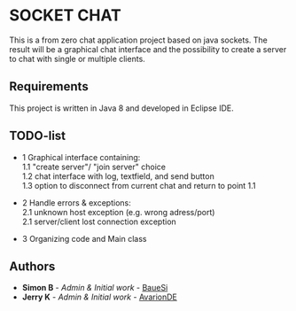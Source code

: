 # SOCKET CHAT

This is a from zero chat application project based on java sockets.
The result will be a graphical chat interface and the possibility to create a server to chat with single or multiple clients.

## Requirements

This project is written in Java 8 and developed in Eclipse IDE.

## TODO-list
	
* 1 Graphical interface containing:  
	1.1 "create server"/ "join server" choice  
	1.2 chat interface with log, textfield, and send button  
	1.3 option to disconnect from current chat and return to point 1.1  
  	
* 2 Handle errors & exceptions:  
	2.1 unknown host exception (e.g. wrong adress/port)  
	2.1 server/client lost connection exception  
  	
* 3 Organizing code and Main class  

## Authors

* **Simon B** - *Admin & Initial work* - [BaueSi](https://github.com/bauesi)
* **Jerry K** - *Admin & Initial work* - [AvarionDE](https://github.com/avarionde)

